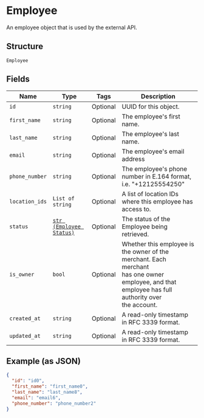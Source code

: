 
# Employee

An employee object that is used by the external API.

## Structure

`Employee`

## Fields

| Name | Type | Tags | Description |
|  --- | --- | --- | --- |
| `id` | `string` | Optional | UUID for this object. |
| `first_name` | `string` | Optional | The employee's first name. |
| `last_name` | `string` | Optional | The employee's last name. |
| `email` | `string` | Optional | The employee's email address |
| `phone_number` | `string` | Optional | The employee's phone number in E.164 format, i.e. "+12125554250" |
| `location_ids` | `List of string` | Optional | A list of location IDs where this employee has access to. |
| `status` | [`str (Employee Status)`](../../doc/models/employee-status.md) | Optional | The status of the Employee being retrieved. |
| `is_owner` | `bool` | Optional | Whether this employee is the owner of the merchant. Each merchant<br>has one owner employee, and that employee has full authority over<br>the account. |
| `created_at` | `string` | Optional | A read-only timestamp in RFC 3339 format. |
| `updated_at` | `string` | Optional | A read-only timestamp in RFC 3339 format. |

## Example (as JSON)

```json
{
  "id": "id0",
  "first_name": "first_name0",
  "last_name": "last_name8",
  "email": "email6",
  "phone_number": "phone_number2"
}
```

